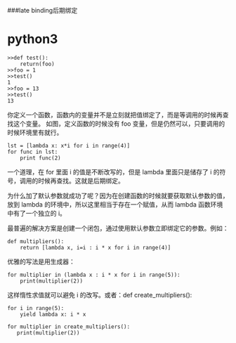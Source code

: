 ###late binding后期绑定
# python3

    >>def test():
        return(foo)
    >>foo = 1
    >>test()
    1
    >>foo = 13
    >>test()
    13

你定义一个函数，函数内的变量并不是立刻就把值绑定了，而是等调用的时候再查找这个变量。
如图，定义函数的时候没有 foo 变量，但是仍然可以，只要调用的时候环境里有就行。


    lst = [lambda x: x*i for i in range(4)]
    for func in lst:
        print func(2)

一个道理，在 for 里面 i 的值是不断改写的，但是 lambda 里面只是储存了 i 的符号，调用的时候再查找。这就是后期绑定。

为什么加了默认参数就成功了呢？因为在创建函数的时候就要获取默认参数的值，放到 lambda 的环境中，所以这里相当于存在一个赋值，从而 lambda 函数环境中有了一个独立的 i。


最普遍的解决方案是创建一个闭包，通过使用默认参数立即绑定它的参数。例如：

    def multipliers():
        return [lambda x, i=i : i * x for i in range(4)]

优雅的写法是用生成器：
    
    for multiplier in (lambda x : i * x for i in range(5)):
        print(multiplier(2))

这样惰性求值就可以避免 i 的改写。或者：def create_multipliers():
    
    for i in range(5):
        yield lambda x: i * x

    for multiplier in create_multipliers():
       print(multiplier(2))
